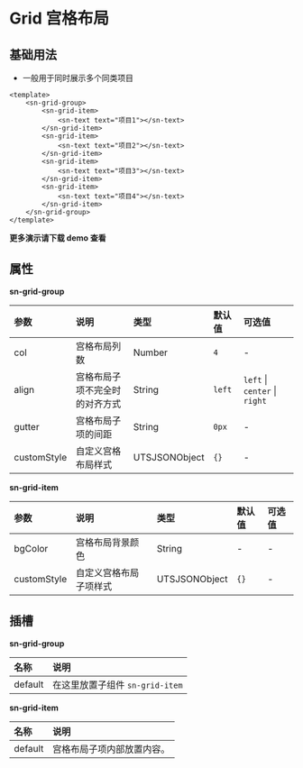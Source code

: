 # Grid 宫格布局

## 基础用法

- 一般用于同时展示多个同类项目

```vue
<template>
	<sn-grid-group>
    	<sn-grid-item>
      		<sn-text text="项目1"></sn-text>
  		</sn-grid-item>
   		<sn-grid-item>
      		<sn-text text="项目2"></sn-text>
  		</sn-grid-item>
   		<sn-grid-item>
      		<sn-text text="项目3"></sn-text>
  		</sn-grid-item>
   		<sn-grid-item>
      		<sn-text text="项目4"></sn-text>
  		</sn-grid-item>
	</sn-grid-group>
</template>
```

**更多演示请下载 demo 查看**

## 属性

**sn-grid-group**

| 参数        | 说明                           | 类型          | 默认值 | 可选值                        |
| :---------- | :----------------------------- | :------------ | :----- | :---------------------------- |
| col         | 宫格布局列数                   | Number        | `4`    | -                             |
| align       | 宫格布局子项不完全时的对齐方式 | String        | `left` | `left` \| `center` \| `right` |
| gutter      | 宫格布局子项的间距             | String        | `0px`  | -                             |
| customStyle | 自定义宫格布局样式             | UTSJSONObject | `{}`   | -                             |

**sn-grid-item**

| 参数        | 说明                   | 类型          | 默认值 | 可选值 |
| :---------- | :--------------------- | :------------ | :----- | :----- |
| bgColor     | 宫格布局背景颜色       | String        | -      | -      |
| customStyle | 自定义宫格布局子项样式 | UTSJSONObject | `{}`   | -      |

## 插槽

**sn-grid-group**

| 名称    | 说明                            |
| :------ | :------------------------------ |
| default | 在这里放置子组件 `sn-grid-item` |

**sn-grid-item**

| 名称    | 说明                       |
| :------ | :------------------------- |
| default | 宫格布局子项内部放置内容。 |


<DemoPhone name="sn-grid" />